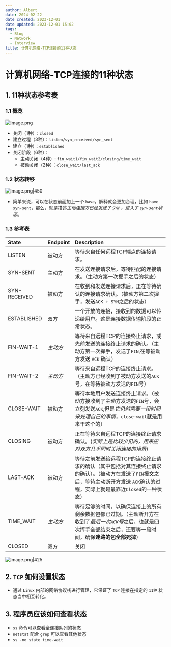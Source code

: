 ```yaml
---
author: Albert
date: 2024-02-22
date created: 2023-12-01
date updated: 2023-12-01 15:02
tags:
  - Blog
  - Network
  - Interview
title: 计算机网络-TCP连接的11种状态
---
```


# 计算机网络-TCP连接的11种状态

## 1. 11种状态参考表

### 1.1 概览

![image.png](https://img-20221128.oss-cn-shanghai.aliyuncs.com/img-2023-05/20231201150026.png)

- 关闭（1种）: `closed`
- 建立过程（3种）：`listen/syn_received/syn_sent`
- 建立（1种）：`established`
- 关闭阶段（6种）：
  - 主动关闭（4种）: `fin_wait1/fin_wait2/closing/time_wait`
  - 被动关闭（2种）：`close_wait/last_ack`

### 1.2 状态转移

![image.png|450](https://img-20221128.oss-cn-shanghai.aliyuncs.com/img-2023-05/20231201150232.png)

- 简单来说，可以在状态前面加上一个 `have`，解释就会更加合理，比如 `have syn-sent`，那么，就是描述*主动连接方已经发送了 `SYN` ，进入了 `syn-sent`状态*。

### 1.3 参考表

| State        | Endpoint | Description                                                                                                                                                                          |
| :----------- | :------- | :----------------------------------------------------------------------------------------------------------------------------------------------------------------------------------- |
| LISTEN       | 被动方   | 等待来自任何远程TCP端点的连接请求。                                                                                                                                                  |
| SYN-SENT     | 主动方   | 在发送连接请求后，等待匹配的连接请求。（主动方第一次握手之后的状态）                                                                                                                 |
| SYN-RECEIVED | 被动方   | 在收到和发送连接请求后，正在等待确认的连接请求确认。（被动方第二次握手，发送`ACK + SYN`之后的状态）                                                                                  |
| ESTABLISHED  | 双方     | 一个开放的连接，接收到的数据可以传递给用户。这是连接数据传输阶段的正常状态。                                                                                                         |
| FIN-WAIT-1   | _主动方_ | 等待来自远程TCP的连接终止请求，或先前发送的连接终止请求的确认。（主动方第一次挥手，发送了`FIN`,在等被动方发送 `ACK` 确认）                                                           |
| FIN-WAIT-2   | _主动方_ | 等待来自远程TCP的连接终止请求。（主动方已经收到了被动方发送的`ACK`号，在等待被动方发送的`FIN`号）                                                                                    |
| CLOSE-WAIT   | 被动方   | 等待本地用户发送连接终止请求。（被动方接收到了主动方发送的`FIN`号，会立刻发送`ACK`,但是*它仍然需要一段时间来处理自己的事情*，`close-wait`就是用来干这个的）                          |
| CLOSING      | 被动方   | 正在等待来自远程TCP的连接终止请求确认。(_实际上是比较少见的，用来应对双方几乎同时关闭连接的场景_)                                                                                    |
| LAST-ACK     | 被动方   | 等待之前发送给远程TCP的连接终止请求的确认（其中包括对其连接终止请求的确认）。（被动方在发送了`FIN`报文之后，等待主动断开方发送 `ACK`确认的过程，实际上就是最靠近`Closed`的一种状态） |
| TIME_WAIT    | _主动方_ | 等待足够的时间，以确保连接上的所有剩余数据包都已过期。（主动断开方在收到了*最后一次`ACK`号*之后，也就是四次挥手全部结束之后，还要等一段时间，确保**迷路的包全部死掉**）              |
| CLOSED       | 双方     | 关闭                                                                                                                                                                                 |

![image.png|425](https://img-20221128.oss-cn-shanghai.aliyuncs.com/img-2023-05/20231201153338.png)

## 2. `TCP` 如何设置状态

- 通过 `Linux` 内部的网络协议栈进行管理，它保证了 `TCP` 连接在指定的 `11种` 状态当中相互转化。

## 3. 程序员应该如何查看状态

- `ss` 命令可以查看全连接队列的状态
- `netstat` 配合 `grep` 可以查看其他状态
- `ss -no state time-wait`
